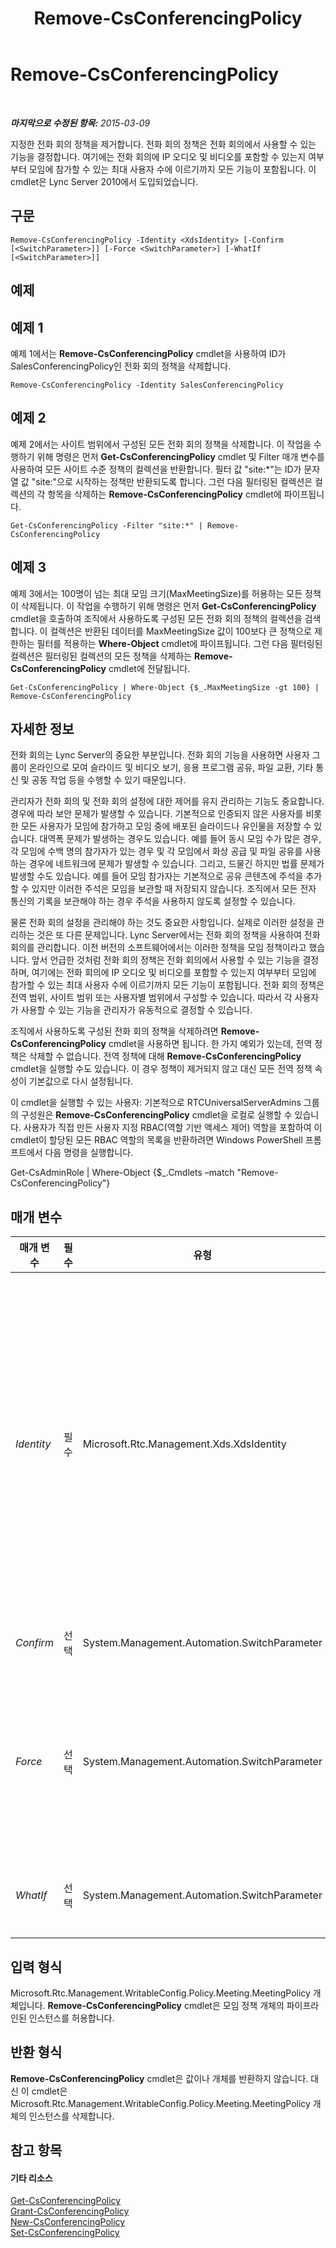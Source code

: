 ﻿---
title: Remove-CsConferencingPolicy
TOCTitle: Remove-CsConferencingPolicy
ms:assetid: 8fe81ace-d167-414b-9455-8be7ddc0cab5
ms:mtpsurl: https://technet.microsoft.com/ko-kr/library/Gg398728(v=OCS.15)
ms:contentKeyID: 49304364
ms.date: 08/10/2015
mtps_version: v=OCS.15
ms.translationtype: HT
---

# Remove-CsConferencingPolicy

 

_**마지막으로 수정된 항목:** 2015-03-09_

지정한 전화 회의 정책을 제거합니다. 전화 회의 정책은 전화 회의에서 사용할 수 있는 기능을 결정합니다. 여기에는 전화 회의에 IP 오디오 및 비디오를 포함할 수 있는지 여부부터 모임에 참가할 수 있는 최대 사용자 수에 이르기까지 모든 기능이 포함됩니다. 이 cmdlet은 Lync Server 2010에서 도입되었습니다.

## 구문

    Remove-CsConferencingPolicy -Identity <XdsIdentity> [-Confirm [<SwitchParameter>]] [-Force <SwitchParameter>] [-WhatIf [<SwitchParameter>]]

## 예제

## 예제 1

예제 1에서는 **Remove-CsConferencingPolicy** cmdlet을 사용하여 ID가 SalesConferencingPolicy인 전화 회의 정책을 삭제합니다.

    Remove-CsConferencingPolicy -Identity SalesConferencingPolicy

## 예제 2

예제 2에서는 사이트 범위에서 구성된 모든 전화 회의 정책을 삭제합니다. 이 작업을 수행하기 위해 명령은 먼저 **Get-CsConferencingPolicy** cmdlet 및 Filter 매개 변수를 사용하여 모든 사이트 수준 정책의 컬렉션을 반환합니다. 필터 값 "site:\*"는 ID가 문자열 값 "site:"으로 시작하는 정책만 반환되도록 합니다. 그런 다음 필터링된 컬렉션은 컬렉션의 각 항목을 삭제하는 **Remove-CsConferencingPolicy** cmdlet에 파이프됩니다.

    Get-CsConferencingPolicy -Filter "site:*" | Remove-CsConferencingPolicy

## 예제 3

예제 3에서는 100명이 넘는 최대 모임 크기(MaxMeetingSize)를 허용하는 모든 정책이 삭제됩니다. 이 작업을 수행하기 위해 명령은 먼저 **Get-CsConferencingPolicy** cmdlet을 호출하여 조직에서 사용하도록 구성된 모든 전화 회의 정책의 컬렉션을 검색합니다. 이 컬렉션은 반환된 데이터를 MaxMeetingSize 값이 100보다 큰 정책으로 제한하는 필터를 적용하는 **Where-Object** cmdlet에 파이프됩니다. 그런 다음 필터링된 컬렉션은 필터링된 컬렉션의 모든 정책을 삭제하는 **Remove-CsConferencingPolicy** cmdlet에 전달됩니다.

    Get-CsConferencingPolicy | Where-Object {$_.MaxMeetingSize -gt 100} | Remove-CsConferencingPolicy 

## 자세한 정보

전화 회의는 Lync Server의 중요한 부분입니다. 전화 회의 기능을 사용하면 사용자 그룹이 온라인으로 모여 슬라이드 및 비디오 보기, 응용 프로그램 공유, 파일 교환, 기타 통신 및 공동 작업 등을 수행할 수 있기 때문입니다.

관리자가 전화 회의 및 전화 회의 설정에 대한 제어를 유지 관리하는 기능도 중요합니다. 경우에 따라 보안 문제가 발생할 수 있습니다. 기본적으로 인증되지 않은 사용자를 비롯한 모든 사용자가 모임에 참가하고 모임 중에 배포된 슬라이드나 유인물을 저장할 수 있습니다. 대역폭 문제가 발생하는 경우도 있습니다. 예를 들어 동시 모임 수가 많은 경우, 각 모임에 수백 명의 참가자가 있는 경우 및 각 모임에서 화상 공급 및 파일 공유를 사용하는 경우에 네트워크에 문제가 발생할 수 있습니다. 그리고, 드물긴 하지만 법률 문제가 발생할 수도 있습니다. 예를 들어 모임 참가자는 기본적으로 공유 콘텐츠에 주석을 추가할 수 있지만 이러한 주석은 모임을 보관할 때 저장되지 않습니다. 조직에서 모든 전자 통신의 기록을 보관해야 하는 경우 주석을 사용하지 않도록 설정할 수 있습니다.

물론 전화 회의 설정을 관리해야 하는 것도 중요한 사항입니다. 실제로 이러한 설정을 관리하는 것은 또 다른 문제입니다. Lync Server에서는 전화 회의 정책을 사용하여 전화 회의를 관리합니다. 이전 버전의 소프트웨어에서는 이러한 정책을 모임 정책이라고 했습니다. 앞서 언급한 것처럼 전화 회의 정책은 전화 회의에서 사용할 수 있는 기능을 결정하며, 여기에는 전화 회의에 IP 오디오 및 비디오를 포함할 수 있는지 여부부터 모임에 참가할 수 있는 최대 사용자 수에 이르기까지 모든 기능이 포함됩니다. 전화 회의 정책은 전역 범위, 사이트 범위 또는 사용자별 범위에서 구성할 수 있습니다. 따라서 각 사용자가 사용할 수 있는 기능을 관리자가 유동적으로 결정할 수 있습니다.

조직에서 사용하도록 구성된 전화 회의 정책을 삭제하려면 **Remove-CsConferencingPolicy** cmdlet을 사용하면 됩니다. 한 가지 예외가 있는데, 전역 정책은 삭제할 수 없습니다. 전역 정책에 대해 **Remove-CsConferencingPolicy** cmdlet을 실행할 수도 있습니다. 이 경우 정책이 제거되지 않고 대신 모든 전역 정책 속성이 기본값으로 다시 설정됩니다.

이 cmdlet을 실행할 수 있는 사용자: 기본적으로 RTCUniversalServerAdmins 그룹의 구성원은 **Remove-CsConferencingPolicy** cmdlet을 로컬로 실행할 수 있습니다. 사용자가 직접 만든 사용자 지정 RBAC(역할 기반 액세스 제어) 역할을 포함하여 이 cmdlet이 할당된 모든 RBAC 역할의 목록을 반환하려면 Windows PowerShell 프롬프트에서 다음 명령을 실행합니다.

Get-CsAdminRole | Where-Object {$\_.Cmdlets –match "Remove-CsConferencingPolicy"}

## 매개 변수


<table>
<colgroup>
<col style="width: 25%" />
<col style="width: 25%" />
<col style="width: 25%" />
<col style="width: 25%" />
</colgroup>
<thead>
<tr class="header">
<th>매개 변수</th>
<th>필수</th>
<th>유형</th>
<th>설명</th>
</tr>
</thead>
<tbody>
<tr class="odd">
<td><p><em>Identity</em></p></td>
<td><p>필수</p></td>
<td><p>Microsoft.Rtc.Management.Xds.XdsIdentity</p></td>
<td><p>제거할 전화 회의 정책의 고유한 식별자입니다. 전화 회의 정책은 전역, 사이트 또는 사용자별 범위에서 구성할 수 있습니다. 전역 정책을 제거하려면 -Identity global 구문을 사용합니다. 전역 정책은 실제로 제거할 수 없습니다. 대신 모든 정책 속성이 기본값으로 다시 설정됩니다. 사이트 정책을 제거하려면 -Identity site:Redmond와 유사한 구문을 사용합니다. 사용자별 정책을 제거하려면 -Identity SalesConferencingPolicy와 유사한 구문을 사용합니다.</p>
<p>ID를 지정할 때는 와일드카드를 사용할 수 없습니다.</p></td>
</tr>
<tr class="even">
<td><p><em>Confirm</em></p></td>
<td><p>선택</p></td>
<td><p>System.Management.Automation.SwitchParameter</p></td>
<td><p>명령을 실행하기 전에 확인 메시지를 표시합니다.</p></td>
</tr>
<tr class="odd">
<td><p><em>Force</em></p></td>
<td><p>선택</p></td>
<td><p>System.Management.Automation.SwitchParameter</p></td>
<td><p>이 매개 변수가 있으면 정책이 현재 하나 이상의 사용자에게 할당된 경우에도 <strong>Remove-CsConferencingPolicy</strong> cmdlet을 통해 사용자별 정책을 삭제할 수 있습니다. 이 매개 변수가 없으면 정책을 제거하기 전에 삭제 요청을 확인하는 메시지가 나타납니다.</p></td>
</tr>
<tr class="even">
<td><p><em>WhatIf</em></p></td>
<td><p>선택</p></td>
<td><p>System.Management.Automation.SwitchParameter</p></td>
<td><p>명령을 실제로 실행하지 않고도 명령이 실행될 경우 발생할 수 있는 현상을 설명합니다.</p></td>
</tr>
</tbody>
</table>


## 입력 형식

Microsoft.Rtc.Management.WritableConfig.Policy.Meeting.MeetingPolicy 개체입니다. **Remove-CsConferencingPolicy** cmdlet은 모임 정책 개체의 파이프라인된 인스턴스를 허용합니다.

## 반환 형식

**Remove-CsConferencingPolicy** cmdlet은 값이나 개체를 반환하지 않습니다. 대신 이 cmdlet은 Microsoft.Rtc.Management.WritableConfig.Policy.Meeting.MeetingPolicy 개체의 인스턴스를 삭제합니다.

## 참고 항목

#### 기타 리소스

[Get-CsConferencingPolicy](get-csconferencingpolicy.md)  
[Grant-CsConferencingPolicy](grant-csconferencingpolicy.md)  
[New-CsConferencingPolicy](new-csconferencingpolicy.md)  
[Set-CsConferencingPolicy](set-csconferencingpolicy.md)

